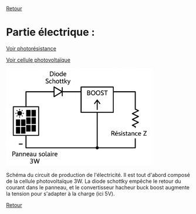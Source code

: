 [Retour](README.md)

<h1>Partie électrique :</h1>

[Voir photorésistance](photores.md)

[Voir cellule photovoltaïque](cellule_ph.md)

<img src="Images/circuit1.png" width="400">

Schéma du circuit de production de l'électricité. Il est tout d'abord composé de la cellule photovoltaïque 3W. La diode schottky empêche le retour du courant dans le panneau, et le convertisseur hacheur buck boost augmente la tension pour s'adapter à la charge (ici 5V).

[Retour](README.md)
